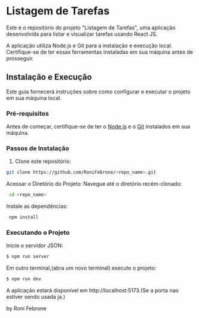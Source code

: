 # Listagem de Tarefas

Este é o repositório do projeto "Listagem de Tarefas", uma aplicação desenvolvida para listar e visualizar tarefas usando React JS.

A aplicação utiliza Node.js e Git para a instalação e execução local. Certifique-se de ter essas ferramentas instaladas em sua máquina antes de prosseguir.

## Instalação e Execução

Este guia fornecerá instruções sobre como configurar e executar o projeto em sua máquina local.

### Pré-requisitos

Antes de começar, certifique-se de ter o [Node.js](https://nodejs.org/en/download/) e o [Git](https://git-scm.com/book/en/v2/Getting-Started-Installing-Git) instalados em sua máquina.

### Passos de Instalação

1. Clone este repositório:

```bash
git clone https://github.com/RoniFebrone/<repo_name>.git
```


Acessar o Diretório do Projeto: Navegue até o diretório recém-clonado:

```bash
 cd <repo_name>
```


Instale as dependências:

```bash
 npm install
```

### Executando o Projeto

Inicie o servidor JSON:

```bash
$ npm run server
```

Em outro terminal,(abra um novo terminal) execute o projeto:

```bash
$ npm run dev
```

A aplicação estará disponível em http://localhost:5173.(Se a porta nao estiver sendo usada ja.)


by Roni Febrone

